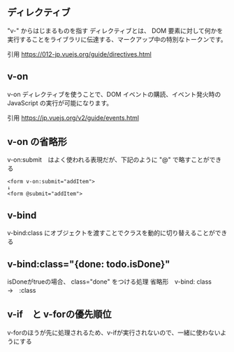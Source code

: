 ## ディレクティブ
"v-" からはじまるものを指す
ディレクティブとは、 DOM 要素に対して何かを実行することをライブラリに伝達する、マークアップ中の特別なトークンです。

引用
https://012-jp.vuejs.org/guide/directives.html

## v-on
v-on ディレクティブを使うことで、DOM イベントの購読、イベント発火時の JavaScript の実行が可能になります。

引用
https://jp.vuejs.org/v2/guide/events.html

## v-on の省略形

v-on:submit　はよく使われる表現だが、下記のように "@" で略すことができる

```
<form v-on:submit="addItem">
↓
<form @submit="addItem">
```

## v-bind
v-bind:class にオブジェクトを渡すことでクラスを動的に切り替えることができる

## v-bind:class="{done: todo.isDone}"
isDoneがtrueの場合、 class="done" をつける処理
省略形　v-bind: class →　:class

## v-if　と v-forの優先順位
v-forのほうが先に処理されるため、v-ifが実行されないので、一緒に使わないようにする
